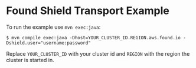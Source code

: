 # Found Shield Transport Example

To run the example use ``mvn exec:java``:

    $ mvn compile exec:java -Dhost=YOUR_CLUSTER_ID.REGION.aws.found.io -Dshield.user="username:password"

Replace `YOUR_CLUSTER_ID` with your cluster id and `REGION` with the region the cluster is started in.
